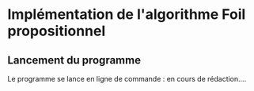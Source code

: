 Implémentation de l'algorithme Foil propositionnel
==

Lancement du programme
--

Le programme se lance en ligne de commande : 
en cours de rédaction....